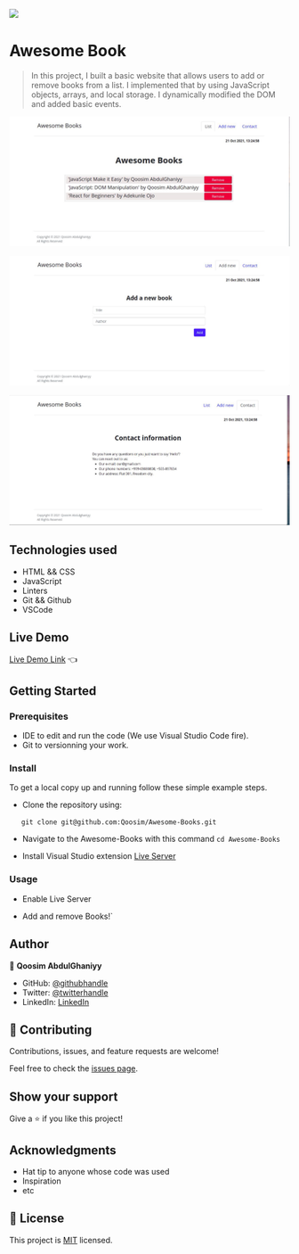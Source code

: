 ![](https://img.shields.io/badge/Microverse-blueviolet)

# Awesome Book

> In this project, I built a basic website that allows users to add or remove books from a list. I implemented that by using JavaScript objects, arrays, and local storage. I dynamically modified the DOM and added basic events.

![screenshot](./images/awesome_books_list.jpeg)

![screenshot](./images/awesome_books_add.jpeg)

![screenshot](./images/awesome_books_contact.jpeg)



## Technologies used

- HTML && CSS
- JavaScript
- Linters
- Git && Github
- VSCode

## Live Demo

[Live Demo Link](https://qoosim-awesome-books.netlify.app/) :point_left:


## Getting Started

### Prerequisites

- IDE to edit and run the code (We use Visual Studio Code fire).
- Git to versionning your work.

### Install

To get a local copy up and running follow these simple example steps.

- Clone the repository using:
 ```
    git clone git@github.com:Qoosim/Awesome-Books.git 
```
- Navigate to the Awesome-Books with this command ```cd Awesome-Books```

- Install Visual Studio extension [Live Server](https://marketplace.visualstudio.com/items?itemName=ritwickdey.LiveServer)

### Usage

- Enable Live Server

- Add and remove Books!`

## Author

👤 **Qoosim AbdulGhaniyy**

- GitHub: [@githubhandle](https://github.com/Qoosim)
- Twitter: [@twitterhandle](https://twitter.com/qoosim_ayinde)
- LinkedIn: [LinkedIn](https://linkedin.com/in/qoosim)

## 🤝 Contributing

Contributions, issues, and feature requests are welcome!

Feel free to check the [issues page](../../issues/).

## Show your support

Give a ⭐️ if you like this project!

## Acknowledgments

- Hat tip to anyone whose code was used
- Inspiration
- etc

## 📝 License

This project is [MIT](./MIT.md) licensed.
